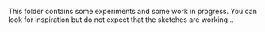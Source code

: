 This folder contains some experiments and some work in progress.
You can look for inspiration but do not expect that the sketches are working...